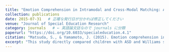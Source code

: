 ```yaml
---
title: "Emotion Comprehension in Intramodal and Cross-Modal Matching: A Preliminary Comparison Between Children with Autism Spectrum Disorders and Those with Williams Syndrome"
collection: publications
date: 2015-07-31   # 正確な発行日が分かれば修正してください
venue: "Journal of Special Education Research"
category: journals   # ← 英語論文誌なので journals に分類
paperurl: "https://doi.org/10.6033/specialeducation.4.1"
citation: "Matsuda, S., & Yamamoto, J. (2015). Emotion comprehension in intramodal and cross-modal matching: A preliminary comparison between children with autism spectrum disorders and those with Williams syndrome. Journal of Special Education Research, 4(1), 1-8. https://doi.org/10.6033/specialeducation.4.1"
excerpt: "This study directly compared children with ASD and Williams syndrome on intramodal and cross-modal emotion matching, showing that ASD-specific deficits arise in auditory-visual integration, with implications for multimodal HCI design."
---
```

